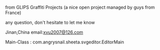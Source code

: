 from GLIPS Graffiti Projects (a nice open project managed by guys from France)

any question, don't hesitate to let me know

Jinan,China  email:xvu2007@126.com

Main-Class : com.angrysnail.sheeta.svgeditor.EditorMain
